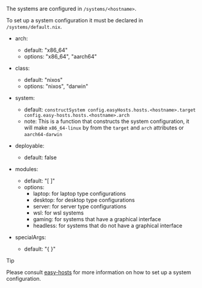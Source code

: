 The systems are configured in `/systems/<hostname>`.

To set up a system configuration it must be declared in `/systems/default.nix`.

- arch:

  - default: "x86_64"
  - options: "x86_64", "aarch64"

- class:

  - default: "nixos"
  - options: "nixos", "darwin"

- system:

  - default: `constructSystem config.easyHosts.hosts.<hostname>.target config.easy-hosts.hosts.<hostname>.arch`
  - note: This is a function that constructs the system configuration, it will make `x86_64-linux` by from the `target` and `arch` attributes or `aarch64-darwin`

- deployable:

  - default: false

- modules:

  - default: "[ ]"
  - options:
    - laptop: for laptop type configurations
    - desktop: for desktop type configurations
    - server: for server type configurations
    - wsl: for wsl systems
    - gaming: for systems that have a graphical interface
    - headless: for systems that do not have a graphical interface

- specialArgs:
  - default: "{ }"

> [!TIP]
> Please consult [easy-hosts](https://github.com/isabelroses/easy-hosts) for more information on how to set up a system configuration.
